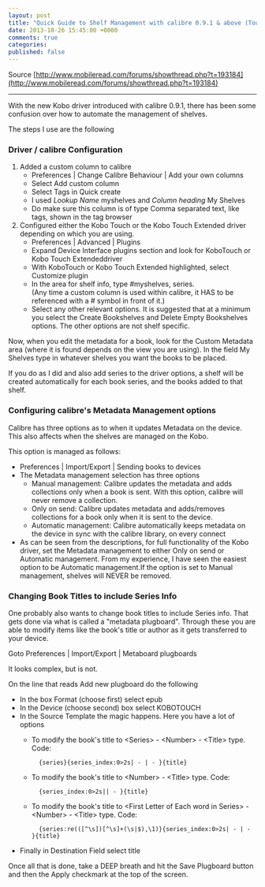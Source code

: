```yaml
---
layout: post
title: "Quick Guide to Shelf Management with calibre 0.9.1 & above (Touch / Glo / Mini /Aura)"
date: 2013-10-26 15:45:00 +0000
comments: true
categories:
published: false
---
```

Source [http://www.mobileread.com/forums/showthread.php?t=193184](http://www.mobileread.com/forums/showthread.php?t=193184)

- - -

With the new Kobo driver introduced with calibre 0.9.1, there has been some confusion over how to automate the management of shelves.

The steps I use are the following

### Driver / calibre Configuration

1. Added a custom column to calibre
	* Preferences | Change Calibre Behaviour | Add your own columns
	* Select Add custom column
	* Select Tags in Quick create
	* I used *Lookup Name* myshelves and *Column heading* My Shelves
	* Do make sure this column is of type Comma separated text, like tags, shown in the tag browser
2. Configured either the Kobo Touch or the Kobo Touch Extended driver depending on which you are using.
	* Preferences | Advanced | Plugins
	* Expand Device Interface plugins section and look for KoboTouch or Kobo Touch Extendeddriver
	* With KoboTouch or Kobo Touch Extended highlighted, select Customize plugin
	* In the area for shelf info, type #myshelves, series.  
	(Any time a custom column is used within calibre, it HAS to be referenced with a # symbol in front of it.)
	* Select any other relevant options. It is suggested that at a minimum you select the Create Bookshelves and Delete Empty Bookshelves options. The other options are not shelf specific.

Now, when you edit the metadata for a book, look for the Custom Metadata area (where it is found depends on the view you are using). In the field My Shelves type in whatever shelves you want the books to be placed.

If you do as I did and also add series to the driver options, a shelf will be created automatically for each book series, and the books added to that shelf.

### Configuring calibre's Metadata Management options

Calibre has three options as to when it updates Metadata on the device. This also affects when the shelves are managed on the Kobo.

This option is managed as follows:

* Preferences | Import/Export | Sending books to devices
* The Metadata management selection has three options
	* Manual management: Calibre updates the metadata and adds collections only when a book is sent. With this option, calibre will never remove a collection.
	* Only on send: Calibre updates metadata and adds/removes collections for a book only when it is sent to the device.
	* Automatic management: Calibre automatically keeps metadata on the device in sync with the calibre library, on every connect
* As can be seen from the descriptions, for full functionality of the Kobo driver, set the Metadata management to either Only on send or Automatic management. From my experience, I have seen the easiest option to be Automatic management.If the option is set to Manual management, shelves will NEVER be removed.

### Changing Book Titles to include Series Info

One probably also wants to change book titles to include Series info. That gets done via what is called a "metadata plugboard". Through these you are able to modify items like the book's title or author as it gets transferred to your device.

Goto Preferences | Import/Export | Metaboard plugboards

It looks complex, but is not.

On the line that reads Add new plugboard do the following

* In the box Format (choose first) select epub
* In the Device (choose second) box select KOBOTOUCH
* In the Source Template the magic happens. Here you have a lot of options
	* To modify the book's title to &lt;Series&gt; - &lt;Number&gt; - &lt;Title&gt; type. Code:

			{series}{series_index:0>2s| - | - }{title}

	* To modify the book's title to &lt;Number&gt; - &lt;Title&gt; type. Code:

			{series_index:0>2s|| - }{title}
	* To modify the book's title to &lt;First Letter of Each word in Series&gt; - &lt;Number&gt; - &lt;Title&gt; type. Code:

			{series:re(([^\s])[^\s]+(\s|$),\1)}{series_index:0>2s| - | - }{title}

* Finally in Destination Field select title

Once all that is done, take a DEEP breath and hit the Save Plugboard button and then the Apply checkmark at the top of the screen.